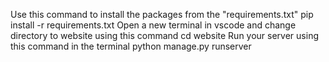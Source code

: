 Use this command to install the packages from the "requirements.txt"
pip install -r requirements.txt
Open a new terminal in vscode and change directory to website using this command
cd website
Run your server using this command in the terminal
python manage.py runserver
